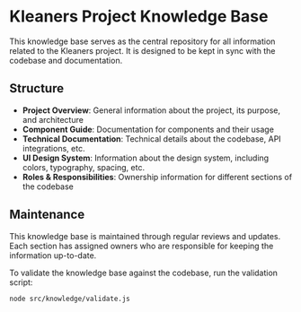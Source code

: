 
# Kleaners Project Knowledge Base

This knowledge base serves as the central repository for all information related to the Kleaners project. It is designed to be kept in sync with the codebase and documentation.

## Structure

- **Project Overview**: General information about the project, its purpose, and architecture
- **Component Guide**: Documentation for components and their usage
- **Technical Documentation**: Technical details about the codebase, API integrations, etc.
- **UI Design System**: Information about the design system, including colors, typography, spacing, etc.
- **Roles & Responsibilities**: Ownership information for different sections of the codebase

## Maintenance

This knowledge base is maintained through regular reviews and updates. Each section has assigned owners who are responsible for keeping the information up-to-date.

To validate the knowledge base against the codebase, run the validation script:

```bash
node src/knowledge/validate.js
```
